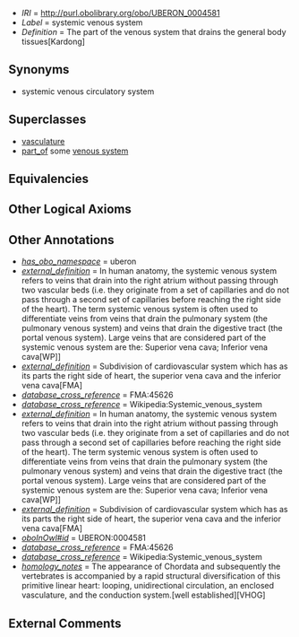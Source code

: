  * *IRI* = http://purl.obolibrary.org/obo/UBERON_0004581
 * *Label* = systemic venous system
 * *Definition* = The part of the venous system that drains the general body tissues[Kardong]

## Synonyms

 * systemic venous circulatory system

## Superclasses

 * [vasculature](../../UBERON/49/UBERON_0002049.md)
 * [part_of](../../BFO/50/BFO_0000050.md) some [venous system](../../UBERON/82/UBERON_0004582.md)

## Equivalencies


## Other Logical Axioms


## Other Annotations

 * *[has_obo_namespace](../../ce/oboInOwl#hasOBONamespace.md)* = uberon
 * *[external_definition](../../UBPROP/01/UBPROP_0000001.md)* = In human anatomy, the systemic venous system refers to veins that drain into the right atrium without passing through two vascular beds (i.e. they originate from a set of capillaries and do not pass through a second set of capillaries before reaching the right side of the heart). The term systemic venous system is often used to differentiate veins from veins that drain the pulmonary system (the pulmonary venous system) and veins that drain the digestive tract (the portal venous system). Large veins that are considered part of the systemic venous system are the: Superior vena cava; Inferior vena cava[WP]]
 * *[external_definition](../../UBPROP/01/UBPROP_0000001.md)* = Subdivision of cardiovascular system which has as its parts the right side of heart, the superior vena cava and the inferior vena cava[FMA]
 * *[database_cross_reference](../../ef/oboInOwl#hasDbXref.md)* = FMA:45626
 * *[database_cross_reference](../../ef/oboInOwl#hasDbXref.md)* = Wikipedia:Systemic_venous_system
 * *[external_definition](../../UBPROP/01/UBPROP_0000001.md)* = In human anatomy, the systemic venous system refers to veins that drain into the right atrium without passing through two vascular beds (i.e. they originate from a set of capillaries and do not pass through a second set of capillaries before reaching the right side of the heart). The term systemic venous system is often used to differentiate veins from veins that drain the pulmonary system (the pulmonary venous system) and veins that drain the digestive tract (the portal venous system). Large veins that are considered part of the systemic venous system are the: Superior vena cava; Inferior vena cava[WP]]
 * *[external_definition](../../UBPROP/01/UBPROP_0000001.md)* = Subdivision of cardiovascular system which has as its parts the right side of heart, the superior vena cava and the inferior vena cava[FMA]
 * *[oboInOwl#id](../../id/oboInOwl#id.md)* = UBERON:0004581
 * *[database_cross_reference](../../ef/oboInOwl#hasDbXref.md)* = FMA:45626
 * *[database_cross_reference](../../ef/oboInOwl#hasDbXref.md)* = Wikipedia:Systemic_venous_system
 * *[homology_notes](../../UBPROP/03/UBPROP_0000003.md)* = The appearance of Chordata and subsequently the vertebrates is accompanied by a rapid structural diversification of this primitive linear heart: looping, unidirectional circulation, an enclosed vasculature, and the conduction system.[well established][VHOG]

## External Comments

